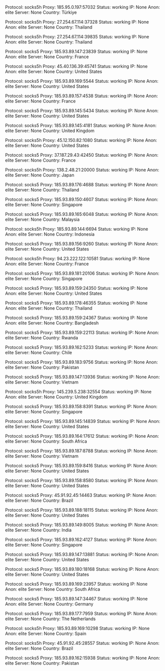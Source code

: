 Protocol: socks5h
Proxy: 185.95.0.197:57032
Status: working
IP: None
Anon: elite
Server: None
Country: Türkiye

Protocol: socks5h
Proxy: 27.254.67.114:37328
Status: working
IP: None
Anon: elite
Server: None
Country: Thailand

Protocol: socks5h
Proxy: 27.254.67.114:39835
Status: working
IP: None
Anon: elite
Server: None
Country: Thailand

Protocol: socks5
Proxy: 185.93.89.147:23839
Status: working
IP: None
Anon: elite
Server: None
Country: France

Protocol: socks5h
Proxy: 45.40.136.39:45741
Status: working
IP: None
Anon: elite
Server: None
Country: United States

Protocol: socks5
Proxy: 185.93.89.169:5544
Status: working
IP: None
Anon: elite
Server: None
Country: United States

Protocol: socks5
Proxy: 185.93.89.157:4538
Status: working
IP: None
Anon: elite
Server: None
Country: France

Protocol: socks5
Proxy: 185.93.89.145:5434
Status: working
IP: None
Anon: elite
Server: None
Country: United States

Protocol: socks5
Proxy: 185.93.89.145:4181
Status: working
IP: None
Anon: elite
Server: None
Country: United Kingdom

Protocol: socks5h
Proxy: 45.12.150.82:1080
Status: working
IP: None
Anon: elite
Server: None
Country: United States

Protocol: socks5
Proxy: 37.187.29.43:42450
Status: working
IP: None
Anon: elite
Server: None
Country: France

Protocol: socks5h
Proxy: 138.2.48.21:20000
Status: working
IP: None
Anon: elite
Server: None
Country: Japan

Protocol: socks5
Proxy: 185.93.89.176:4688
Status: working
IP: None
Anon: elite
Server: None
Country: Thailand

Protocol: socks5
Proxy: 185.93.89.150:4607
Status: working
IP: None
Anon: elite
Server: None
Country: Singapore

Protocol: socks5
Proxy: 185.93.89.165:6048
Status: working
IP: None
Anon: elite
Server: None
Country: Malaysia

Protocol: socks5h
Proxy: 185.93.89.144:6694
Status: working
IP: None
Anon: elite
Server: None
Country: Indonesia

Protocol: socks5
Proxy: 185.93.89.156:9260
Status: working
IP: None
Anon: elite
Server: None
Country: United States

Protocol: socks5h
Proxy: 94.23.222.122:10581
Status: working
IP: None
Anon: elite
Server: None
Country: France

Protocol: socks5
Proxy: 185.93.89.181:20106
Status: working
IP: None
Anon: elite
Server: None
Country: Singapore

Protocol: socks5
Proxy: 185.93.89.159:24350
Status: working
IP: None
Anon: elite
Server: None
Country: United States

Protocol: socks5
Proxy: 185.93.89.178:46355
Status: working
IP: None
Anon: elite
Server: None
Country: Thailand

Protocol: socks5
Proxy: 185.93.89.159:24367
Status: working
IP: None
Anon: elite
Server: None
Country: Bangladesh

Protocol: socks5
Proxy: 185.93.89.159:22113
Status: working
IP: None
Anon: elite
Server: None
Country: Rwanda

Protocol: socks5
Proxy: 185.93.89.162:5233
Status: working
IP: None
Anon: elite
Server: None
Country: Chile

Protocol: socks5
Proxy: 185.93.89.183:9756
Status: working
IP: None
Anon: elite
Server: None
Country: Pakistan

Protocol: socks5
Proxy: 185.93.89.147:13936
Status: working
IP: None
Anon: elite
Server: None
Country: Vietnam

Protocol: socks5h
Proxy: 145.239.5.238:32554
Status: working
IP: None
Anon: elite
Server: None
Country: United Kingdom

Protocol: socks5
Proxy: 185.93.89.158:8391
Status: working
IP: None
Anon: elite
Server: None
Country: Singapore

Protocol: socks5
Proxy: 185.93.89.145:14839
Status: working
IP: None
Anon: elite
Server: None
Country: United States

Protocol: socks5
Proxy: 185.93.89.164:17612
Status: working
IP: None
Anon: elite
Server: None
Country: South Africa

Protocol: socks5
Proxy: 185.93.89.187:8788
Status: working
IP: None
Anon: elite
Server: None
Country: Vietnam

Protocol: socks5
Proxy: 185.93.89.159:8416
Status: working
IP: None
Anon: elite
Server: None
Country: United States

Protocol: socks5
Proxy: 185.93.89.158:8580
Status: working
IP: None
Anon: elite
Server: None
Country: United States

Protocol: socks5
Proxy: 45.91.92.45:14463
Status: working
IP: None
Anon: elite
Server: None
Country: Brazil

Protocol: socks5
Proxy: 185.93.89.188:18115
Status: working
IP: None
Anon: elite
Server: None
Country: United States

Protocol: socks5
Proxy: 185.93.89.149:8005
Status: working
IP: None
Anon: elite
Server: None
Country: India

Protocol: socks5
Proxy: 185.93.89.162:4127
Status: working
IP: None
Anon: elite
Server: None
Country: Singapore

Protocol: socks5
Proxy: 185.93.89.147:13881
Status: working
IP: None
Anon: elite
Server: None
Country: United States

Protocol: socks5
Proxy: 185.93.89.180:18168
Status: working
IP: None
Anon: elite
Server: None
Country: United States

Protocol: socks5
Proxy: 185.93.89.169:23957
Status: working
IP: None
Anon: elite
Server: None
Country: South Africa

Protocol: socks5
Proxy: 185.93.89.147:34467
Status: working
IP: None
Anon: elite
Server: None
Country: Germany

Protocol: socks5
Proxy: 185.93.89.177:7959
Status: working
IP: None
Anon: elite
Server: None
Country: The Netherlands

Protocol: socks5h
Proxy: 185.93.89.169:10298
Status: working
IP: None
Anon: elite
Server: None
Country: Spain

Protocol: socks5h
Proxy: 45.91.92.45:28557
Status: working
IP: None
Anon: elite
Server: None
Country: Brazil

Protocol: socks5
Proxy: 185.93.89.162:15938
Status: working
IP: None
Anon: elite
Server: None
Country: Pakistan

